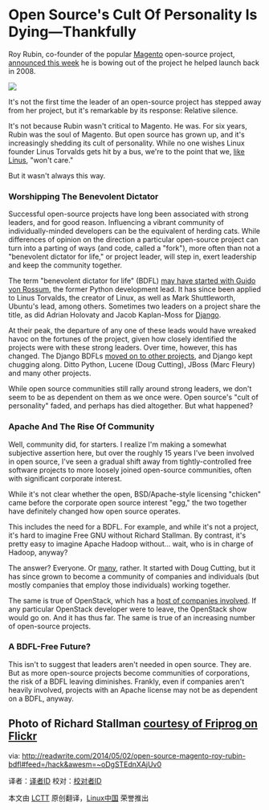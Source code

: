 Open Source's Cult Of Personality Is Dying—Thankfully
================================================================================
Roy Rubin, co-founder of the popular [Magento][1] open-source project, [announced this week][2] he is bowing out of the project he helped launch back in 2008.

![](url("http://readwrite.com/files/styles/1400_0/public/fields/richardstallman_0.jpg"))

It's not the first time the leader of an open-source project has stepped away from her project, but it's remarkable by its response: Relative silence.

It's not because Rubin wasn't critical to Magento. He was. For six years, Rubin was the soul of Magento. But open source has grown up, and it's increasingly shedding its cult of personality. While no one wishes Linux founder Linus Torvalds gets hit by a bus, we're to the point that we, [like Linus][3], "won't care."

But it wasn't always this way.

### Worshipping The Benevolent Dictator ###

Successful open-source projects have long been associated with strong leaders, and for good reason. Influencing a vibrant community of individually-minded developers can be the equivalent of herding cats. While differences of opinion on the direction a particular open-source project can turn into a parting of ways (and code, called a "fork"), more often than not a "benevolent dictator for life," or project leader, will step in, exert leadership and keep the community together.

The term "benevolent dictator for life" (BDFL) [may have started with Guido von Rossum][4], the former Python development lead. It has since been applied to Linus Torvalds, the creator of Linux, as well as Mark Shuttleworth, Ubuntu's lead, among others. Sometimes two leaders on a project share the title, as did Adrian Holovaty and Jacob Kaplan-Moss for [Django][5].

At their peak, the departure of any one of these leads would have wreaked havoc on the fortunes of the project, given how closely identified the projects were with these strong leaders. Over time, however, this has changed. The Django BDFLs [moved on to other projects][6], and Django kept chugging along. Ditto Python, Lucene (Doug Cutting), JBoss (Marc Fleury) and many other projects.

While open source communities still rally around strong leaders, we don't seem to be as dependent on them as we once were. Open source's "cult of personality" faded, and perhaps has died altogether. But what happened?

### Apache And The Rise Of Community ###

Well, community did, for starters. I realize I'm making a somewhat subjective assertion here, but over the roughly 15 years I've been involved in open source, I've seen a gradual shift away from tightly-controlled free software projects to more loosely joined open-source communities, often with significant corporate interest.

While it's not clear whether the open, BSD/Apache-style licensing "chicken" came before the corporate open source interest "egg," the two together have definitely changed how open source operates.

This includes the need for a BDFL. For example, and while it's not a project, it's hard to imagine Free GNU without Richard Stallman. By contrast, it's pretty easy to imagine Apache Hadoop without... wait, who is in charge of Hadoop, anyway?

The answer? Everyone. Or [many][7], rather. It started with Doug Cutting, but it has since grown to become a community of companies and individuals (but mostly companies that employ those individuals) working together.

The same is true of OpenStack, which has a [host of companies involved][8]. If any particular OpenStack developer were to leave, the OpenStack show would go on. And it has thus far. The same is true of an increasing number of open-source projects.

### A BDFL-Free Future? ###

This isn't to suggest that leaders aren't needed in open source. They are. But as more open-source projects become communities of corporations, the risk of a BDFL leaving diminishes. Frankly, even if companies aren't heavily involved, projects with an Apache license may not be as dependent on a BDFL, anyway.

Photo of Richard Stallman [courtesy of Friprog on Flickr][9]
--------------------------------------------------------------------------------

via: http://readwrite.com/2014/05/02/open-source-magento-roy-rubin-bdfl#feed=/hack&awesm=~oDgSTEdnXAjUv0

译者：[译者ID](https://github.com/译者ID) 校对：[校对者ID](https://github.com/校对者ID)

本文由 [LCTT](https://github.com/LCTT/TranslateProject) 原创翻译，[Linux中国](http://linux.cn/) 荣誉推出

[1]:http://magento.com/
[2]:http://magento.com/blog/magento-news/note-roy-and-mark#.U2JhPK1dVii
[3]:http://www.serverwatch.com/server-news/if-linus-torvalds-got-hit-by-a-bus-would-linux-die.html
[4]:http://www.artima.com/weblogs/viewpost.jsp?thread=235725
[5]:https://www.djangoproject.com/
[6]:http://www.theatlantic.com/technology/archive/2014/01/on-the-reign-of-benevolent-dictators-for-life-in-software/283139/
[7]:http://hadoop.apache.org/who.html
[8]:http://activity.openstack.org/dash/releases/
[9]:https://www.flickr.com/photos/friprog/